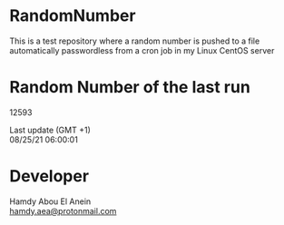 # RandomNumber    
This is a test repository where a random number is pushed to a file automatically passwordless from a cron job in my Linux CentOS server    
# Random Number of the last run   
12593
      
Last update (GMT +1)    
08/25/21 06:00:01
# Developer    
Hamdy Abou El Anein   
hamdy.aea@protonmail.com

